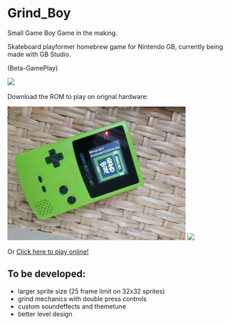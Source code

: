# Grind_Boy
Small Game Boy Game in the making.

Skateboard playformer homebrew game for Nintendo GB, currently being made with GB Studio.

(Beta-GamePlay)
<p float="left">
  <img src="assets/git/preview.gif" width="600" />
</p>

Download the ROM to play on orignal hardware:

<p float="left">
  <img src="assets/Consoles/GBC.jpg" width="400" />
  <img src="assets/Conseles/SNES.jpg" width="200" />
</p>

Or [Click here to play online!](https://shellywell123.github.io/Grind_Boy/build/web/index.html)

## To be developed:

 - larger sprite size (25 frame limit on 32x32 sprites)
 - grind mechanics with double press controls
 - custom soundeffects and themetune
 - better level design
